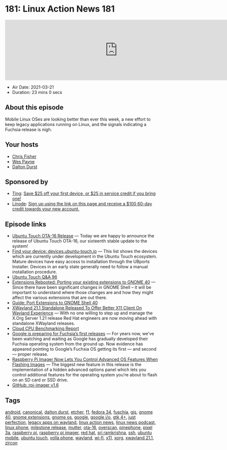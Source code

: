 # 181: Linux Action News 181

<iframe src="https://player.fireside.fm/v2/DAcK9LdX+YBPFpdLZ?theme=dark" width="740" height="200" frameborder="0" scrolling="no"></iframe>

* Air Date: 2021-03-21
* Duration: 23 mins 0 secs

## About this episode

Mobile Linux OSes are looking better than ever this week, a new effort to keep legacy applications running on Linux, and the signals indicating a Fuchsia release is nigh.

## Your hosts
* [Chris Fisher](https://linuxactionnews.com/hosts/chris)
* [Wes Payne](https://linuxactionnews.com/hosts/wes)
* [Dalton Durst](https://linuxactionnews.com/guests/daltondurst)

## Sponsored by

  * [Ting](https://linux.ting.com): [Save $25 off your first device, or $25 in service credit if you bring one!](https://linux.ting.com)
  * [Linode](http://linode.com/lan): [Sign up using the link on this page and receive a $100 60-day credit towards your new account. ](http://linode.com/lan)



## Episode links

  * [Ubuntu Touch OTA-16 Release](https://ubports.com/blog/ubport-blogs-news-1/post/ubuntu-touch-ota-16-release-3744 "Ubuntu Touch OTA-16 Release") — Today we are happy to announce the release of Ubuntu Touch OTA-16, our sixteenth stable update to the system!
  * [Find your device: devices.ubuntu-touch.io](http://devices.ubuntu-touch.io/ "Find your device: devices.ubuntu-touch.io") — This list shows the devices which are currently under development in the Ubuntu Touch ecosystem. Mature devices have easy access to installation through the UBports Installer. Devices in an early state generally need to follow a manual installation procedure. 
  * [Ubuntu Touch Q&A 96](https://ubports.com/blog/ubport-blogs-news-1/post/ubuntu-touch-q-a-96-3746 "Ubuntu Touch Q&A 96")
  * [Extensions Rebooted: Porting your existing extensions to GNOME 40](https://blogs.gnome.org/shell-dev/2021/03/20/extensions-rebooted-porting-your-existing-extensions-to-gnome-40/ "Extensions Rebooted: Porting your existing extensions to GNOME 40") — Since there have been significant changes in GNOME Shell – it will be important to understand where those changes are and how they might affect the various extensions that are out there. 
  * [Guide: Port Extensions to GNOME Shell 40](https://gjs.guide/extensions/upgrading/gnome-shell-40.html "Guide: Port Extensions to GNOME Shell 40")
  * [XWayland 21.1 Standalone Released To Offer Better X11 Client On Wayland Experience](https://www.phoronix.com/scan.php?page=news_item&px=XWayland-21.1-Released "XWayland 21.1 Standalone Released To Offer Better X11 Client On Wayland Experience") — With no one willing to step up and manage the X.Org Server 1.21 release Red Hat engineers are now moving ahead with standalone XWayland releases. 
  * [Cloud CPU Benchmarking Report](https://www.linode.com/content/cloud-cpu-benchmarking-report/?utm_medium=social&utm_source=twitter "Cloud CPU Benchmarking Report")
  * [Google is preparing for Fuchsia’s first releases](https://9to5google.com/2021/03/19/fuchsia-friday-first-release-f1/ "Google is preparing for Fuchsia’s first releases") — For years now, we’ve been watching and waiting as Google has gradually developed their Fuchsia operating system from the ground up. Now evidence has appeared pointing to Google’s Fuchsia OS getting its first — and second — proper release. 
  * [Raspberry Pi Imager Now Lets You Control Advanced OS Features When Flashing Images](https://9to5linux.com/raspberry-pi-imager-now-lets-you-control-advanced-os-features-when-flashing-images "Raspberry Pi Imager Now Lets You Control Advanced OS Features When Flashing Images") — The biggest new feature in this release is the implementation of a hidden advanced options panel which lets you control additional features for the operating system you’re about to flash on an SD card or SSD drive.
  * [GitHub: rpi-imager v1.6](https://github.com/raspberrypi/rpi-imager/releases/tag/v1.6 "GitHub: rpi-imager v1.6")



## Tags

[android](https://linuxactionnews.com/tags/android), [canonical](https://linuxactionnews.com/tags/canonical), [dalton durst](https://linuxactionnews.com/tags/dalton%20durst), [etcher](https://linuxactionnews.com/tags/etcher), [f1](https://linuxactionnews.com/tags/f1), [fedora 34](https://linuxactionnews.com/tags/fedora%2034), [fuschia](https://linuxactionnews.com/tags/fuschia), [gjs](https://linuxactionnews.com/tags/gjs), [gnome 40](https://linuxactionnews.com/tags/gnome%2040), [gnome extensions](https://linuxactionnews.com/tags/gnome%20extensions), [gnome os](https://linuxactionnews.com/tags/gnome%20os), [google](https://linuxactionnews.com/tags/google), [google i/o](https://linuxactionnews.com/tags/google%20i%2Fo), [gtk 4+](https://linuxactionnews.com/tags/gtk%204+), [just perfection](https://linuxactionnews.com/tags/just%20perfection), [legacy apps on wayland](https://linuxactionnews.com/tags/legacy%20apps%20on%20wayland), [linux action news](https://linuxactionnews.com/tags/linux%20action%20news), [linux news podcast](https://linuxactionnews.com/tags/linux%20news%20podcast), [linux phone](https://linuxactionnews.com/tags/linux%20phone), [milestone release](https://linuxactionnews.com/tags/milestone%20release), [mutter](https://linuxactionnews.com/tags/mutter), [ota-16](https://linuxactionnews.com/tags/ota-16), [overscan](https://linuxactionnews.com/tags/overscan), [pinephone](https://linuxactionnews.com/tags/pinephone), [pixel 3a](https://linuxactionnews.com/tags/pixel%203a), [raspberry pi](https://linuxactionnews.com/tags/raspberry%20pi), [raspberry pi imager](https://linuxactionnews.com/tags/raspberry%20pi%20imager), [red hat](https://linuxactionnews.com/tags/red%20hat), [sri ramkrishna](https://linuxactionnews.com/tags/sri%20ramkrishna), [ssh](https://linuxactionnews.com/tags/ssh), [ubuntu mobile](https://linuxactionnews.com/tags/ubuntu%20mobile), [ubuntu touch](https://linuxactionnews.com/tags/ubuntu%20touch), [volla phone](https://linuxactionnews.com/tags/volla%20phone), [wayland](https://linuxactionnews.com/tags/wayland), [wi-fi](https://linuxactionnews.com/tags/wi-fi), [x11](https://linuxactionnews.com/tags/x11), [xorg](https://linuxactionnews.com/tags/xorg), [xwayland 21.1](https://linuxactionnews.com/tags/xwayland%2021.1), [zircon](https://linuxactionnews.com/tags/zircon)